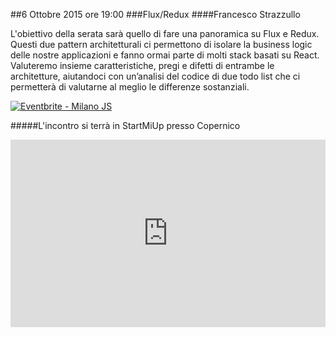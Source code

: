 ##6 Ottobre 2015 ore 19:00
###Flux/Redux
####Francesco Strazzullo <a href="https://twitter.com/thestrazz86" target="_blank" class="icon-twitter"></a>

L'obiettivo della serata sarà quello di fare una panoramica su Flux e Redux. Questi due pattern architetturali ci permettono di isolare la business logic delle nostre applicazioni e fanno ormai parte di molti stack basati su React. 
Valuteremo insieme caratteristiche, pregi e difetti di entrambe le architetture, aiutandoci con un’analisi del codice di due todo list che ci permetterà di valutarne al meglio le differenze sostanziali.

<a href="http://www.eventbrite.it/e/biglietti-milano-js-18711943928?ref=ebtn" target="_blank"><img src="https://www.eventbrite.it/custombutton?eid=18711943928" alt="Eventbrite - Milano JS" /></a>

#####L'incontro si terrà in StartMiUp presso Copernico
<div class="frame">
<iframe src="https://www.google.com/maps/embed?pb=!1m18!1m12!1m3!1d2797.0069000733693!2d9.20309423016357!3d45.48980579943327!2m3!1f0!2f0!3f0!3m2!1i1024!2i768!4f13.1!3m3!1m2!1s0x0000000000000000%3A0xf85d28f3d532d3b5!2sCopernico+Milano!5e0!3m2!1sen!2sit!4v1431020946555" width="100%" height="300" frameborder="0" style="border:0"></iframe>
</div>
